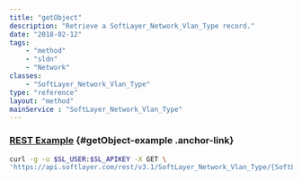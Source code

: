 ```yaml
---
title: "getObject"
description: "Retrieve a SoftLayer_Network_Vlan_Type record."
date: "2018-02-12"
tags:
    - "method"
    - "sldn"
    - "Network"
classes:
    - "SoftLayer_Network_Vlan_Type"
type: "reference"
layout: "method"
mainService : "SoftLayer_Network_Vlan_Type"
---
```


### [REST Example](#getObject-example) <a href="/article/rest/"><i class="fas fa-question"></i></a> {#getObject-example .anchor-link} 
```bash
curl -g -u $SL_USER:$SL_APIKEY -X GET \
'https://api.softlayer.com/rest/v3.1/SoftLayer_Network_Vlan_Type/{SoftLayer_Network_Vlan_TypeID}/getObject'
```
